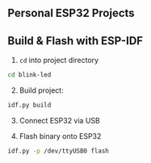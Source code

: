 ## Personal ESP32 Projects

## Build & Flash with ESP-IDF

1. `cd` into project directory
```sh
cd blink-led
```

2. Build project: 
```sh
idf.py build
```

3. Connect ESP32 via USB

4. Flash binary onto ESP32
```sh
idf.py -p /dev/ttyUSB0 flash
```
